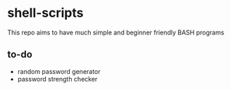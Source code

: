 # shell-scripts
This repo aims to have much simple and beginner friendly BASH programs

## to-do
* random password generator
* password strength checker